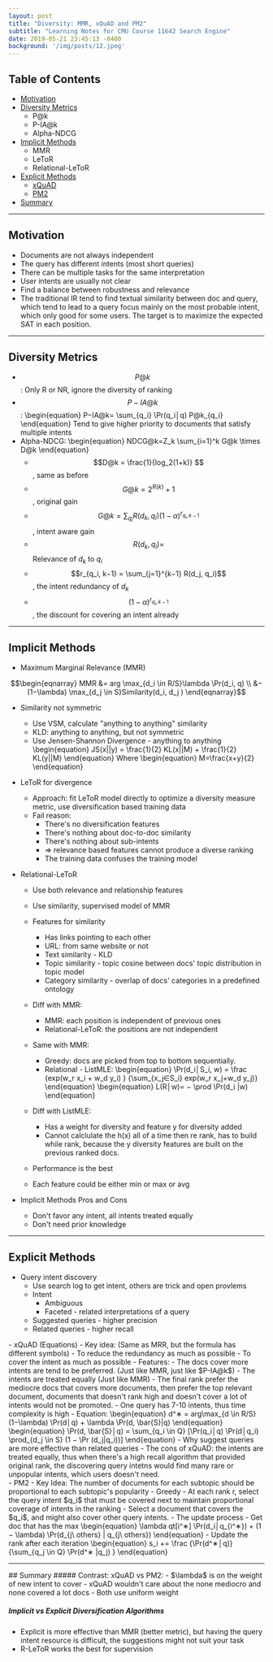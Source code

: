 ```yaml
---
layout: post
title: "Diversity: MMR, xQuAD and PM2"
subtitle: "Learning Notes for CMU Course 11642 Search Engine"
date: 2019-05-21 23:45:13 -0400
background: '/img/posts/12.jpeg'
---
```



## Table of Contents
- <a href="#motivation">Motivation</a>
- <a href="#metrics">Diversity Metrics</a>
    - P@k
    - P-IA@k
    - Alpha-NDCG
- <a href="#implicit">Implicit Methods</a>
    - MMR
    - LeToR
    - Relational-LeToR
- <a href="#explicit">Explicit Methods</a>
    - <a href="#xquad">xQuAD</a>
    - <a href="#pm2">PM2</a>
- <a href="#summary">Summary</a>

<div id="motivation"/>
<hr>

## Motivation
- Documents are not always independent
- The query has different intents (most short queries)
- There can be multiple tasks for the same interpretation
- User intents are usually not clear
- Find a balance between robustness and relevance
- The traditional IR tend to find textual similarity between doc and query, 
which tend to lead to a query focus mainly on the most probable intent, 
which only good for some users. 
The target is to maximize the expected SAT in each position. 


<div id="metrics"/>
<hr>

## Diversity Metrics
- $$P@k$$: Only R or NR, ignore the diversity of ranking
- $$P-IA@k$$:
\begin{equation}
     P−IA@k= \sum_{q_i} \Pr(q_i│q) P@k_{q_i}
\end{equation}
Tend to give higher priority to documents that satisfy multiple intents
- Alpha-NDCG:
\begin{equation}
      NDCG@k=Z_k \sum_{i=1}^k G@k \times D@k
\end{equation}
    - $$D@k = \frac{1}{log_2⁡(1+k)} $$, same as before
    - $$G@k = 2^{R(k)}+1 $$, original gain
    - $$G@k = \sum_{q_i} R(d_k, q_i)  (1−\alpha)^{r_{q_i,k−1} } $$
    , intent aware gain
    - $$R(d_k, q_i) = $$ Relevance of $d_k$ to $q_i$
    - $$r_{q_i, k−1} = \sum_{j=1}^{k−1} R(d_j, q_i)$$, the intent redundancy of $d_k$
    - $$(1−\alpha)^{r_{q_i,k−1} } $$, the discount for covering an intent already




<div id="implicit"/>
<hr>

## Implicit Methods
- Maximum Marginal Relevance (MMR)

$$\begin{eqnarray} 
MMR &= arg \max_{d_i \in R/S}⁡\lambda \Pr(d_i, q) \\
&− (1−\lambda) \max_{d_j \in S}⁡Similarity(d_i, d_j )
\end{eqnarray}$$

- Similarity not symmetric
    - Use VSM, calculate "anything to anything" similarity
    - KLD: anything to anything, but not symmetric
    - Use Jensen-Shannon Divergence - anything to anything
\begin{equation}
JS(x||y) = \frac{1}{2} KL(x||M) + \frac{1}{2} KL(y||M)
\end{equation}
Where
\begin{equation}
M=\frac{x+y}{2}
\end{equation}
- LeToR for divergence
    - Approach: fit LeToR model directly to optimize a diversity measure metric, use diversification based training data
    - Fail reason:
        - There's no diversification features
        - There's nothing about doc-to-doc similarity
        - There's nothing about sub-intents
        - => relevance based features cannot produce a diverse ranking
        - The training data confuses the training model
- Relational-LeToR
    - Use both relevance and relationship features
    - Use similarity, supervised model of MMR
    - Features for similarity
        - Has links pointing to each other
        - URL: from same website or not
        - Text similarity - KLD
        - Topic similarity - topic cosine between docs' topic distribution in topic model
        - Category similarity - overlap of docs' categories in a predefined ontology
    - Diff with MMR:
        - MMR: each position is independent of previous ones
        - Relational-LeToR: the positions are not independent
    - Same with MMR:
        - Greedy: docs are picked from top to bottom sequentially. 
        - Relational - ListMLE:
\begin{equation}
\Pr(d_i│S_i, w) = \frac {exp(w_r x_i + w_d y_i) } {\sum_{x_j∈S_i} exp⁡(w_r x_j+w_d y_j)}
\end{equation}
\begin{equation}
L(R│w)= − \prod \Pr(d_i |w)
\end{equation}

    - Diff with ListMLE:
        - Has a weight for diversity and feature y for diversity added
        - Cannot calclulate the h(x) all of a time then re rank, has to build while rank, because the y diversity features are built on the previous ranked docs.
    - Performance is the best
    - Each feature could be either min or max or avg

- Implicit Methods Pros and Cons
    - Don't favor any intent, all intents treated equally
    - Don't need prior knowledge

<div id="explicit"/>
<hr>

## Explicit Methods
- Query intent discovery
    - Use search log to get intent, others are trick and open provlems
    - Intent 
        - Ambiguous
        - Faceted - related interpretations of a query
    - Suggested queries - higher precision
    - Related queries - higher recall
<div id="xquad"/>
- xQuAD (Equations)
    - Key idea: (Same as MRR, but the formula has different symbols)
        - To reduce the redundancy as much as possible
        - To cover the intent as much as possible
    - Features:
        - The docs cover more intents are tend to be preferred. (Just like MMR, just like $P-IA@k$)
        - The intents are treated equally (Just like MMR)
        - The final rank prefer the mediocre docs that covers more documents, then prefer the top relevant document, documents that doesn't rank high and doesn't cover a lot of intents would not be promoted.
        - One query has 7-10 intents, thus time complexity is high
    - Equation:
\begin{equation}
d^∗ = arg⁡\max_{d \in R/S}⁡(1−\lambda) \Pr(d│q) + \lambda \Pr(d, \bar{S}|q)
\end{equation}
\begin{equation}
\Pr(d, \bar{S}│q) = \sum_{q_i \in Q} [\Pr(q_i│q) \Pr(d│q_i)  \prod_{d_j \in S} (1 − \Pr (d_j|q_i))]
\end{equation}
    - Why suggest queries are more effective than related queries
        - The cons of xQuAD: the intents are treated equally, thus when there's a high recall algorithm that provided original rank, the discovering query intetns would find many rare or unpopular intents, which users doesn't need.
<div id="pm2"/>
- PM2
    - Key Idea: The number of documents for each subtopic should be proportional to each subtopic's popularity
    - Greedy
        - At each rank r, select the query intent $q_i$ that must be covered next to maintain proportional coverage of intents in the ranking
        - Select a document that covers the $q_i$, and might also cover other query intents.
    - The update process
        - Get doc that has the max
\begin{equation}
\lambda qt[i^∗] \Pr(d_i│q_{i^∗}) + (1 − \lambda) \Pr(d_{j\ others} | q_{j\ others})
\end{equation}
        - Update the rank after each iteration
\begin{equation}
s_i += \frac {\Pr(d^∗│q)} {\sum_{q_j \in Q} \Pr(d^∗ |q_j)     }
\end{equation}

<div id="summary"/>
<hr>
## Summary
##### Contrast: xQuAD vs PM2:
- $\lambda$ is on the weight of new intent to cover
- xQuAD wouldn't care about the none mediocro and none covered a lot docs
- Both use uniform weight

##### Implicit vs Explicit Diversification Algorithms
- Explicit is more effective than MMR (better metric), but having the query intent resource is difficult, the suggestions might not suit your task
- R-LeToR works the best for supervision




